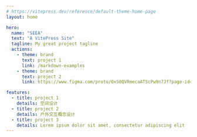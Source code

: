 ```yaml
---
# https://vitepress.dev/reference/default-theme-home-page
layout: home

hero:
  name: "SEEA"
  text: "A VitePress Site"
  tagline: My great project tagline
  actions:
    - theme: brand
      text: project 1
      link: /markdown-examples
    - theme: brand
      text: project 2
      link: https://www.figma.com/proto/OxS0QVRmecaATScPw9n7Jf?page-id=0%3A1&node-id=420-6814&t=hWhVCWsLRLwfTHDQ-0&scaling=min-zoom&content-scaling=fixed

features:
  - title: project 1
    details: 空间设计
  - title: project 2
    details: 户外交互概念设计
  - title: project 3
    details: Lorem ipsum dolor sit amet, consectetur adipiscing elit
---
```



